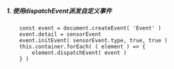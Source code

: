 ##### 1. 使用dispatchEvent派发自定义事件

```
    const event = document.createEvent( 'Event' )
    event.detail = sensorEvent
    event.initEvent( sensorEvent.type, true, true )
    this.container.forEach( ( element ) => {
        element.dispatchEvent( event )
    } )
```